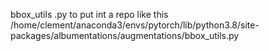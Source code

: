 bbox_utils .py to put int a repo like this /home/clement/anaconda3/envs/pytorch/lib/python3.8/site-packages/albumentations/augmentations/bbox_utils.py